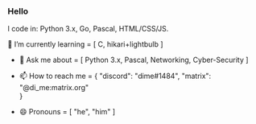 ### Hello

I code in: Python 3.x, Go, Pascal, HTML/CSS/JS.

🌱 I’m currently learning = [
  C,
  hikari+lightbulb
]

- 💬 Ask me about = [
  Python 3.x,
  Pascal,
  Networking,
  Cyber-Security
]

- 📫 How to reach me = {
    "discord": "dime#1484",
    "matrix": "@di_me:matrix.org"    
    }
- 😄 Pronouns = [
    "he",
    "him"
]
